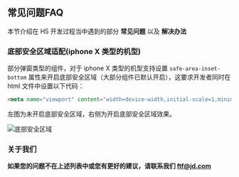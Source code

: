 ## 常见问题FAQ

本节介绍在 H5 开发过程当中遇到的部分 **常见问题** 以及 **解决办法**

### 底部安全区域适配(iphone X 类型的机型)

部分弹窗类型的组件，对于 iphone X 类型的机型支持设置 `safe-area-inset-bottom` 属性来开启底部安全区域（大部分组件已默认开启），这要求开发者同时在 html 文件中设置以下代码：

```html
<meta name="viewport" content="width=device-width,initial-scale=1,minimum-scale=1,maximum-scale=1,user-scalable=no,viewport-fit=cover">
```

左图为未开启底部安全区域，右侧为开启底部安全区域效果。

![底部安全区域](https://img11.360buyimg.com/ftfman/jfs/t1/159578/15/18888/80839/6075a3d1Eb7321202/b08d5ee9ad2de6a4.jpg)

### 关于我们

**如果您的问题不在上述列表中或您有更好的建议，请联系我们 [ftf@jd.com](mailto:ftf@jd.com)**
